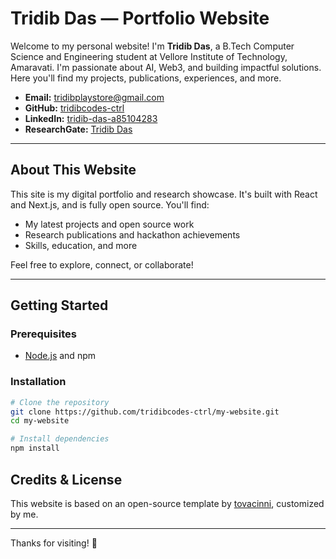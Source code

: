 # Tridib Das — Portfolio Website

Welcome to my personal website! I'm **Tridib Das**, a B.Tech Computer Science and Engineering student at Vellore Institute of Technology, Amaravati. I'm passionate about AI, Web3, and building impactful solutions. Here you'll find my projects, publications, experiences, and more.

- **Email:** tridibplaystore@gmail.com
- **GitHub:** [tridibcodes-ctrl](https://github.com/tridibcodes-ctrl)
- **LinkedIn:** [tridib-das-a85104283](https://www.linkedin.com/in/tridib-das-a85104283)
- **ResearchGate:** [Tridib Das](https://www.researchgate.net/profile/Tridib-Das-5)

---

## About This Website
This site is my digital portfolio and research showcase. It's built with React and Next.js, and is fully open source. You'll find:
- My latest projects and open source work
- Research publications and hackathon achievements
- Skills, education, and more

Feel free to explore, connect, or collaborate!

---

## Getting Started

### Prerequisites
- [Node.js](https://nodejs.org/) and npm

### Installation
```bash
# Clone the repository
git clone https://github.com/tridibcodes-ctrl/my-website.git
cd my-website

# Install dependencies
npm install
```


## Credits & License
This website is based on an open-source template by [tovacinni](https://github.com/tovacinni/research-website-template), customized by me.

---

Thanks for visiting! 🚀
